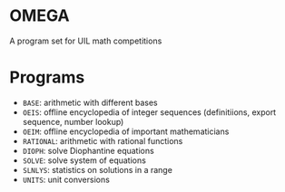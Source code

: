 # OMEGA
A program set for UIL math competitions

# Programs
* `BASE`: arithmetic with different bases
* `OEIS`: offline encyclopedia of integer sequences (definitiions, export sequence, number lookup)
* `OEIM`: offline encyclopedia of important mathematicians
* `RATIONAL`: arithmetic with rational functions
* `DIOPH`: solve Diophantine equations
* `SOLVE`: solve system of equations
* `SLNLYS`: statistics on solutions in a range
* `UNITS`: unit conversions

